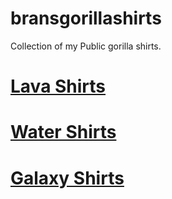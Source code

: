 # bransgorillashirts
Collection of my Public gorilla shirts.

# [Lava Shirts](https://github.com/wspbran/bransgorillashirts/blob/main/lava.md)

# [Water Shirts](https://github.com/wspbran/bransgorillashirts/blob/main/water.md)

# [Galaxy Shirts](galaxy.md)
